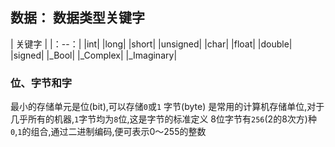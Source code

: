 ## 数据： 数据类型关键字

| 关键字 |
|：--：|
|int|
|long|
|short|
|unsigned|
|char|
|float|
|double|
|signed|
|_Bool|
|_Complex|
|_Imaginary|

### 位、字节和字
最小的存储单元是位(bit),可以存储`0`或`1`
字节(byte) 是常用的计算机存储单位,对于几乎所有的机器,`1`字节均为`8`位,这是字节的标准定义
8位字节有`256`(2的8次方)种`0`,`1`的组合,通过二进制编码,便可表示0～255的整数